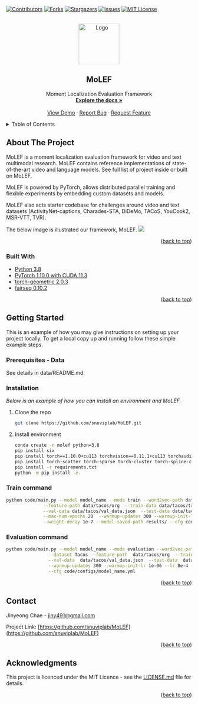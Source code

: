 <!--
*** Thanks for checking out the Best-README-Template. If you have a suggestion
*** that would make this better, please fork the repo and create a pull request
*** or simply open an issue with the tag "enhancement".
*** Don't forget to give the project a star!
*** Thanks again! Now go create something AMAZING! :D
-->



<!-- PROJECT SHIELDS -->
<!--
*** I'm using markdown "reference style" links for readability.
*** Reference links are enclosed in brackets [ ] instead of parentheses ( ).
*** See the bottom of this document for the declaration of the reference variables
*** for contributors-url, forks-url, etc. This is an optional, concise syntax you may use.
*** https://www.markdownguide.org/basic-syntax/#reference-style-links
-->
[![Contributors][contributors-shield]][contributors-url]
[![Forks][forks-shield]][forks-url]
[![Stargazers][stars-shield]][stars-url]
[![Issues][issues-shield]][issues-url]
[![MIT License][license-shield]][license-url]

<!-- PROJECT LOGO -->
<br />
<div align="center">
  <a href="https://github.com/snuviplab/MoLEF">
    <img src="imgs/logo.png" alt="Logo" width="110" height="110">
  </a>

  <h2 align="center">MoLEF</h2>

  <p align="center">
    Moment Localization Evaluation Framework
    <br />
    <a href="https://github.com/snuviplab/MoLEF"><strong>Explore the docs »</strong></a>
    <br />
    <br />
    <a href="https://github.com/snuviplab/MoLEF">View Demo</a>
    ·
    <a href="https://github.com/snuviplab/MoLEF/issues">Report Bug</a>
    ·
    <a href="https://github.com/snuviplab/MoLEF/issues">Request Feature</a>
  </p>
</div>



<!-- TABLE OF CONTENTS -->
<details>
  <summary>Table of Contents</summary>
  <ol>
    <li>
      <a href="#about-the-project">About The Project</a>
      <ul>
        <li><a href="#built-with">Built With</a></li>
      </ul>
    </li>
    <li>
      <a href="#getting-started">Getting Started</a>
      <ul>
        <li><a href="#prerequisites">Prerequisites</a></li>
        <li><a href="#installation">Installation</a></li>
      </ul>
    </li>
    <li><a href="#contact">Contact</a></li>
    <li><a href="#acknowledgments">Acknowledgments</a></li>
  </ol>
</details>



<!-- ABOUT THE PROJECT -->
## About The Project

MoLEF is a moment localization evaluation framework for video and text multimodal research. MoLEF contains reference implementations of state-of-the-art video and language models. See full list of project inside or built on MoLEF.

MoLEF is powered by PyTorch, allows distributed parallel training and flexible experiments by embedding custom datasets and models. 

MoLEF also acts starter codebase for challenges around video and text datasets (ActivityNet-captions, Charades-STA, DiDeMo, TACoS, YouCook2, MSR-VTT, TVR). 

The below image is illustrated our framework, MoLEF.
<img src="imgs/framework.png">

<p align="right">(<a href="#top">back to top</a>)</p>



### Built With

* [Python 3.8](https://www.python.org/downloads/release/python-380/)
* [PyTorch 1.10.0 with CUDA 11.3](https://pytorch.org/get-started/previous-versions/)
* [torch-geometric 2.0.3](https://pytorch-geometric.readthedocs.io/en/2.0.3/)
* [fairseq 0.10.2](https://fairseq.readthedocs.io/en/v0.10.2/)

<p align="right">(<a href="#top">back to top</a>)</p>



<!-- GETTING STARTED -->
## Getting Started

This is an example of how you may give instructions on setting up your project locally.
To get a local copy up and running follow these simple example steps.

### Prerequisites - Data

See details in data/README.md.


### Installation

_Below is an example of how you can install an environment and MoLEF._

1. Clone the repo
   ```sh
   git clone https://github.com/snuviplab/MoLEF.git
   ```
2. Install environment 
   ```sh
   conda create -n molef python=3.8
   pip install six
   pip install torch==1.10.0+cu113 torchvision==0.11.1+cu113 torchaudio==0.10.0+cu113 -f https://download.pytorch.org/whl/cu113/torch_stable.html
   pip install torch-scatter torch-sparse torch-cluster torch-spline-conv torch-geometric -f https://data.pyg.org/whl/torch-1.10.0+cu113.html
   pip install -r requirements.txt
   python -m pip install -e. 
   ```
### Train command

```sh
python code/main.py --model model_name --mode train --word2vec-path data/glove.840B.300d.bin --dataset Tacos \
              --feature-path data/tacos/org  --train-data data/tacos/train_data.json \
              --val-data data/tacos/val_data.json  --test-data data/tacos/test_data.json \
              --max-num-epochs 20  --warmup-updates 300 --warmup-init-lr 1e-06 --lr 8e-4 \
              --weight-decay 1e-7 --model-saved-path results/ --cfg code/configs/model_name.yml 
```

### Evaluation command 

```sh
python code/main.py --model model_name --mode evaluation --word2vec-path  data/glove.840B.300d.bin \
                --dataset Tacos --feature-path  data/tacos/org  --train-data data/tacos/train_data.json \
                --val-data  data/tacos/val_data.json  --test-data  data/tacos/test_data.json --max-num-epochs 20 \
                --warmup-updates 300 --warmup-init-lr 1e-06 --lr 8e-4 --weight-decay 1e-7 --model-saved-path results/ \
                --cfg code/configs/model_name.yml 
```

<p align="right">(<a href="#top">back to top</a>)</p>


<!-- CONTACT -->
## Contact

Jinyeong Chae - jiny491@gmail.com

Project Link: [https://github.com/snuviplab/MoLEF](https://github.com/snuviplab/MoLEF)

<p align="right">(<a href="#top">back to top</a>)</p>



<!-- ACKNOWLEDGMENTS -->
## Acknowledgments

This project is licenced under the MIT Licence - see the [LICENSE.md](LICENSE.md) file for details.

<p align="right">(<a href="#top">back to top</a>)</p>



<!-- MARKDOWN LINKS & IMAGES -->
<!-- https://www.markdownguide.org/basic-syntax/#reference-style-links -->
[contributors-shield]: https://img.shields.io/github/contributors/snuviplab/MoLEF.svg?style=for-the-badge
[contributors-url]: https://github.com/snuviplab/MoLEF/graphs/contributors
[forks-shield]: https://img.shields.io/github/forks/snuviplab/MoLEF.svg?style=for-the-badge
[forks-url]: https://github.com/snuviplab/MoLEF/network/members
[stars-shield]: https://img.shields.io/github/stars/snuviplab/MoLEF.svg?style=for-the-badge
[stars-url]: https://github.com/snuviplab/MoLEF/stargazers
[issues-shield]: https://img.shields.io/github/issues/snuviplab/MoLEF.svg?style=for-the-badge
[issues-url]: https://github.com/snuviplab/MoLEF/issues
[license-shield]: https://img.shields.io/github/license/snuviplab/MoLEF.svg?style=for-the-badge
[license-url]: https://github.com/snuviplab/MoLEF/blob/master/LICENSE.txt
